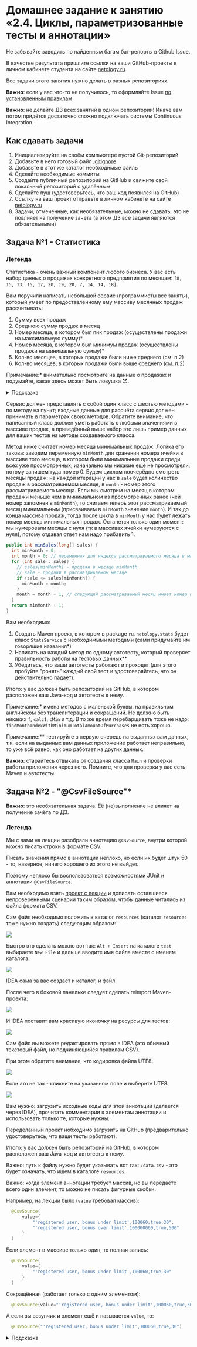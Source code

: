 # Домашнее задание к занятию «2.4. Циклы, параметризованные тесты и аннотации»

Не забывайте заводить по найденным багам баг-репорты в Github Issue.

В качестве результата пришлите ссылки на ваши GitHub-проекты в личном кабинете студента на сайте [netology.ru](https://netology.ru).

Все задачи этого занятия нужно делать в разных репозиториях.

**Важно**: если у вас что-то не получилось, то оформляйте Issue [по установленным правилам](../report-requirements.md).

**Важно**: не делайте ДЗ всех занятий в одном репозитории! Иначе вам потом придётся достаточно сложно подключать системы Continuous Integration.

## Как сдавать задачи

1. Инициализируйте на своём компьютере пустой Git-репозиторий
1. Добавьте в него готовый файл [.gitignore](../.gitignore)
1. Добавьте в этот же каталог необходимые файлы
1. Сделайте необходимые коммиты
1. Создайте публичный репозиторий на GitHub и свяжите свой локальный репозиторий с удалённым
1. Сделайте пуш (удостоверьтесь, что ваш код появился на GitHub)
1. Ссылку на ваш проект отправьте в личном кабинете на сайте [netology.ru](https://netology.ru)
1. Задачи, отмеченные, как необязательные, можно не сдавать, это не повлияет на получение зачета (в этом ДЗ все задачи являются обязательными)

## Задача №1 - Статистика

### Легенда

Статистика - очень важный компонент любого бизнеса. У вас есть набор данных о продажах конкретного предприятия по месяцам: `[8, 15, 13, 15, 17, 20, 19, 20, 7, 14, 14, 18]`.

Вам поручили написать небольшой сервис (программисты все заняты), который умеет по предоставленному ему массиву месячных продаж рассчитывать:
1. Сумму всех продаж
2. Среднюю сумму продаж в месяц
3. Номер месяца, в котором был пик продаж (осуществлены продажи на максимальную сумму)*
4. Номер месяца, в котором был минимум продаж (осуществлены продажи на минимальную сумму)*
5. Кол-во месяцев, в которых продажи были ниже среднего (см. п.2)
6. Кол-во месяцев, в которых продажи были выше среднего (см. п.2)

Примечание:* внимательно посмотрите на данные о продажах и подумайте, какая здесь может быть ловушка 😈.

<details>
  <summary>Подсказка</summary>
  
  Именно здесь скрыта типичная ошибка поиска - вам всегда нужно уточнять, что вы ищете: первый, последний или все элементы.
  
  В вашем задании нужно найти последний месяц, соответствующий условиям.
</details>

Сервис должен представлять с собой один класс с шестью методами - по методу на пункт; входные данные для рассчёта сервис должен принимать в параметрах своих методов. Обратите внимание, что написанный класс должен уметь работать с любыми значениями в массиве продаж, а приведённый выше набор это лишь пример данных для ваших тестов на методы создаваемого класса.

Метод ниже считает номер месяца минимальных продаж. Логика его такова: заводим переменную `minMonth` для хранения номера ячейки в массиве того месяца, в котором были минимальные продажи среди всех уже просмотренных; изначально мы никакие ещё не просмотрели, потому запишем туда номер 0. Будем циклом поочерёдно смотреть месяцы продаж: на каждой итерации у нас в `sale` будет количество продаж в рассматриваемом месяце, в `month` - номер этого рассматриваемого месяца. Если мы смотрим на месяц в котором продажи меньше чем в минимальном из просмотренных ранее (чей номер запомнен в `minMonth`), то считаем теперь этот рассматриваемый месяц минимальным (присваиваем в `minMonth` значение `month`). И так до конца массива продаж, тогда после цикла в `minMonth` у нас будет лежать номер месяца минимальных продаж. Останется только один момент: мы нумеровали месяцы с нуля (тк в массивах ячейки нумеруются с нуля), потому отдавая ответ нам надо прибавить 1.

```java
public int minSales(long[] sales) {
  int minMonth = 0;
  int month = 0; // переменная для индекса рассматриваемого месяца в массиве
  for (int sale : sales) {
    // sales[minMonth] - продажи в месяце minMonth
    // sale - продажи в рассматриваемом месяце
    if (sale <= sales[minMonth]) {
      minMonth = month;
    }
    month = month + 1; // следующий рассматриваемый месяц имеет номер на 1 больше
  }
  return minMonth + 1;
}
```

Вам необходимо:
1. Создать Maven проект, в котором в package `ru.netology.stats` будет класс `StatsService` с необходимыми методами (сами придумайте им говорящие названия*)
1. Написать на каждый метод по одному автотесту, который проверяет правильность работы на тестовых данных** 
1. Убедитесь, что ваши автотесты работают и проходят (для этого пробуйте "ронять" каждый свой тест и удостоверяйтесь, что он действительно падает).

Итого: у вас должен быть репозиторий на GitHub, в котором расположен ваш Java-код и автотесты к нему.
    
Примечание:* имена методов с маленькой буквы, на правильном английском без транслитерации и сокращений. Не должно быть никаких `f`, `calc1`, `cMin` и т.д. В то же время перебарщивать тоже не надо: `findMonthIndexWithMinimumTotalAmountOfPurchases` не есть хорошо.

Примечание:** тестируйте в первую очередь на выданных вам данных, т.к. если на выданных вам данных приложение работает неправильно, то уже всё равно, как оно работает на других данных.

**Важно**: старайтесь отвыкать от создания класса `Main` и проверки работы приложения через него. Помните, что для проверки у вас есть Maven и автотесты.

## Задача №2 - "@CsvFileSource"*

**Важно**: это необязательная задача. Её (не)выполнение не влияет на получение зачёта по ДЗ.

### Легенда

Мы с вами на лекции разобрали аннотацию `@CsvSource`, внутри которой можно писать строки в формате CSV.

Писать значения прямо в аннотации неплохо, но если их будет штук 50 - то, наверное, ничего хорошего из этого не выйдет.

Поэтому неплохо бы воспользоваться возможностями JUnit и аннотации `@CsvFileSource`.

Вам необходимо взять [проект с лекции](https://github.com/netology-code/javaqa-code/tree/master/2.4_params/bonus-calculator) и дописать оставшиеся непроверенными сценарии таким образом, чтобы данные читались из файла формата CSV.

Сам файл необходимо положить в каталог `resources` (каталог `resources` тоже нужно создать) следующим образом:

![](pic/test-resources.png)

Быстро это сделать можно вот так: `Alt + Insert` на каталоге `test` выбираете `New File` и дальше вводите имя файла вместе с именем каталога:

![](pic/fast-creation.png)

IDEA сама за вас создаст и каталог, и файл.

После чего в боковой панельке следует сделать reimport Maven-проекта:

![](pic/reimport.png)

И IDEA поставит вам красивую иконочку на ресурсы для тестов:

![](pic/test-resources-imported.png)

Сам файл вы можете редактировать прямо в IDEA (это обычный текстовый файл, но подчиняющийся правилам CSV).

При этом обратите внимание, что кодировка файла UTF8:

![](pic/encoding.png)

Если это не так - кликните на указанном поле и выберите UTF8:

![](pic/utf8.png)

Вам нужно: загрузить исходные коды для этой аннотации (делается через IDEA), прочитать комментарии к элементам аннотации и использовать только те, которые нужны.

Переделанный проект нобходимо загрузить на GitHub (предварительно удостоверьтесь, что ваши тесты работают).

Итого: у вас должен быть репозиторий на GitHub, в котором расположен ваш Java-код и автотесты к нему.

Важно: путь к файлу нужно будет указывать вот так: `/data.csv` - это будет означать, что ищем в каталоге `resources`.

Важно: когда элемент аннотации требует массив, но вы передаёте всего один элемент, то можно не писать фигурные скобки.

Например, на лекции было (`value` требовал массив):
```java
  @CsvSource(
      value={
          "'registered user, bonus under limit',100060,true,30",
          "'registered user, bonus over limit',100000060,true,500"
      }
  )
```

Если элемент в массиве только один, то полная запись:
```java
  @CsvSource(
      value={
          "'registered user, bonus under limit',100060,true,30"
      }
  )
```

Сокращённая (работает только с одним элементом):
```java
  @CsvSource(value="'registered user, bonus under limit',100060,true,30")
```

А если вы везунчик и элемент ещё и называется `value`, то:
```java
  @CsvSource("'registered user, bonus under limit',100060,true,30")
```

<details>
  <summary>Подсказка</summary>
  
  Использованная аннотация должна выглядеть следующим образом:
  ```java
  @CsvFileSource(resources = "/data.csv")
  ```
</details>
